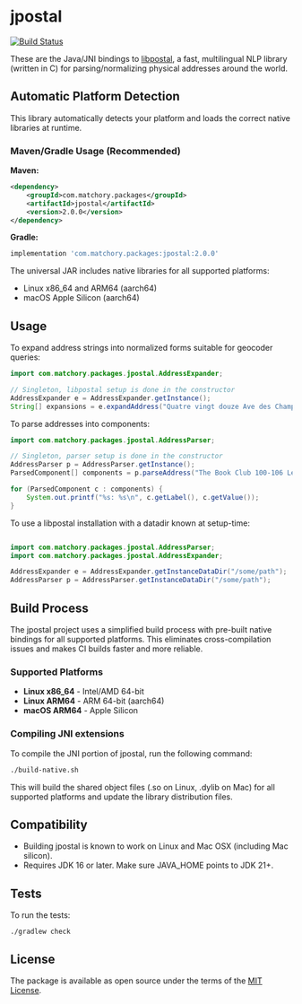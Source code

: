 jpostal
=======
[![Build Status](https://travis-ci.org/openvenues/jpostal.svg?branch=master)](https://travis-ci.org/openvenues/jpostal)

These are the Java/JNI bindings to [libpostal](https://github.com/openvenues/libpostal), a fast, multilingual NLP library (written in C) for parsing/normalizing physical addresses around the world.

Automatic Platform Detection
----------------------------
This library automatically detects your platform and loads the correct native libraries at runtime.

### Maven/Gradle Usage (Recommended)

**Maven:**

```xml
<dependency>
    <groupId>com.matchory.packages</groupId>
    <artifactId>jpostal</artifactId>
    <version>2.0.0</version>
</dependency>
```

**Gradle:**

```gradle
implementation 'com.matchory.packages:jpostal:2.0.0'
```

The universal JAR includes native libraries for all supported platforms:

- Linux x86_64 and ARM64 (aarch64)
- macOS Apple Silicon (aarch64)

Usage
-----
To expand address strings into normalized forms suitable for geocoder queries:

```java
import com.matchory.packages.jpostal.AddressExpander;

// Singleton, libpostal setup is done in the constructor
AddressExpander e = AddressExpander.getInstance();
String[] expansions = e.expandAddress("Quatre vingt douze Ave des Champs-Élysées");
```

To parse addresses into components:

```java
import com.matchory.packages.jpostal.AddressParser;

// Singleton, parser setup is done in the constructor
AddressParser p = AddressParser.getInstance();
ParsedComponent[] components = p.parseAddress("The Book Club 100-106 Leonard St, Shoreditch, London, Greater London, EC2A 4RH, United Kingdom");

for (ParsedComponent c : components) {
    System.out.printf("%s: %s\n", c.getLabel(), c.getValue());
}
```

To use a libpostal installation with a datadir known at setup-time:

```java

import com.matchory.packages.jpostal.AddressParser;
import com.matchory.packages.jpostal.AddressExpander;

AddressExpander e = AddressExpander.getInstanceDataDir("/some/path");
AddressParser p = AddressParser.getInstanceDataDir("/some/path");
```

Build Process
-------------
The jpostal project uses a simplified build process with pre-built native bindings for all supported platforms. This eliminates cross-compilation issues and makes CI builds faster and more reliable.

### Supported Platforms

- **Linux x86_64** - Intel/AMD 64-bit
- **Linux ARM64** - ARM 64-bit (aarch64)
- **macOS ARM64** - Apple Silicon

### Compiling JNI extensions
To compile the JNI portion of jpostal, run the following command:

```bash
./build-native.sh
```

This will build the shared object files (.so on Linux, .dylib on Mac) for all supported platforms and update the library distribution files.

Compatibility
-------------
- Building jpostal is known to work on Linux and Mac OSX (including Mac silicon).
- Requires JDK 16 or later. Make sure JAVA_HOME points to JDK 21+.

Tests
-----
To run the tests:

```
./gradlew check
```

License
-------
The package is available as open source under the terms of the [MIT License](http://opensource.org/licenses/MIT).
